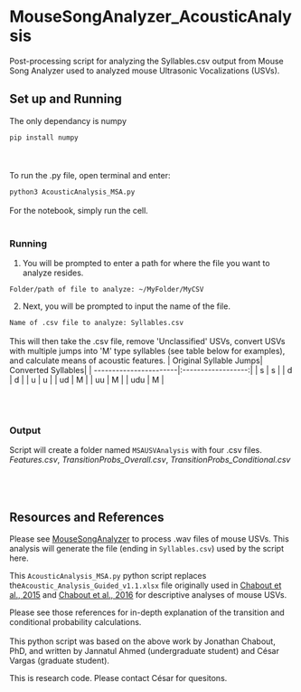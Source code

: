 # MouseSongAnalyzer_AcousticAnalysis
Post-processing script for analyzing the Syllables.csv output from Mouse Song Analyzer used to analyzed mouse Ultrasonic Vocalizations (USVs).


## Set up and Running

The only dependancy is numpy

`
pip install numpy
`
<br/><br/>
<br/><br/>
To run the .py file, open terminal and enter:

`
python3 AcousticAnalysis_MSA.py
`
<br/><br/>
For the notebook, simply run the cell.
<br/><br/>
### Running

1. You will be prompted to enter a path for where the file you want to analyze resides.

`
  Folder/path of file to analyze: ~/MyFolder/MyCSV
`

2. Next, you will be prompted to input the name of the file.

`
  Name of .csv file to analyze: Syllables.csv
`
<br/><br/>
This will then take the .csv file, remove 'Unclassified' USVs, convert USVs with multiple jumps into 'M' type syllables (see table below for examples), and calculate means of acoustic features.
| Original Syllable Jumps| Converted Syllables| 
| -----------------------|:------------------:| 
|            s           |          s         |
|            d           |          d         |
|            u           |          u         |
|           ud           |          M         |
|           uu           |          M         |
|          udu           |          M         |

<br/><br/>
### Output
Script will create a folder named `MSAUSVAnalysis` with four .csv files.
*Features.csv*, *TransitionProbs_Overall.csv*, *TransitionProbs_Conditional.csv*
<br/><br/>
<br/><br/>
## Resources and References
Please see [MouseSongAnalyzer](https://github.com/cvargas4/MouseSongAnalyzer) to process .wav files of mouse USVs. This analysis will generate the file (ending in `Syllables.csv`) used by the script here.

This `AcousticAnalysis_MSA.py` python script replaces the`Acoustic_Analysis_Guided_v1.1.xlsx` file originally used in [Chabout et al., 2015](https://www.frontiersin.org/articles/10.3389/fnbeh.2015.00076/full) and [Chabout et al., 2016](https://www.frontiersin.org/articles/10.3389/fnbeh.2016.00197/full) for descriptive analyses of mouse USVs.

Please see those references for in-depth explanation of the transition and conditional probability calculations.
<br/><br/>
This python script was based on the above work by Jonathan Chabout, PhD, and written by Jannatul Ahmed (undergraduate student) and César Vargas (graduate student). 

This is research code. Please contact César for quesitons.
